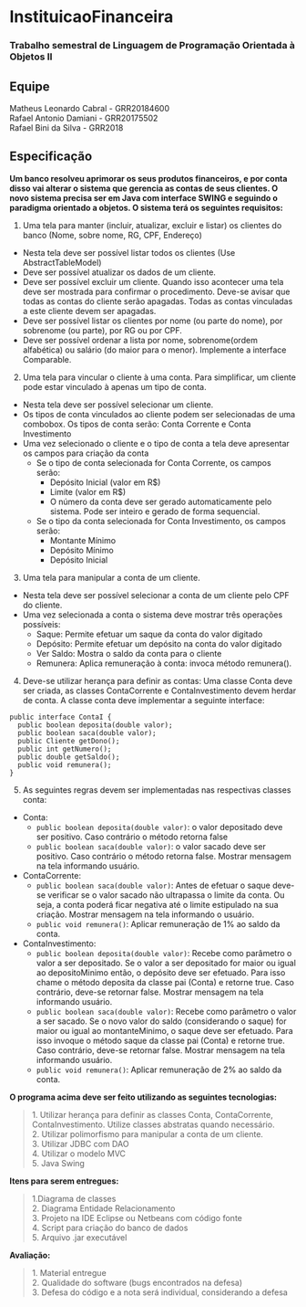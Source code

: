 # InstituicaoFinanceira
### Trabalho semestral de Linguagem de Programação Orientada à Objetos II

## Equipe
Matheus Leonardo Cabral - GRR20184600 <br/>
Rafael Antonio Damiani - GRR20175502 <br/>
Rafael Bini da Silva - GRR2018

## Especificação
**Um banco resolveu aprimorar os seus produtos financeiros, e por conta disso vai alterar o sistema que gerencia as contas
de seus clientes. O novo sistema precisa ser em Java com interface SWING e seguindo o paradigma orientado a objetos.
O sistema terá os seguintes requisitos:**<br/>
1. Uma tela para manter (incluir, atualizar, excluir e listar) os clientes do banco (Nome, sobre nome, RG, CPF,
Endereço)
  * Nesta tela deve ser possível listar todos os clientes (Use AbstractTableModel)
  * Deve ser possível atualizar os dados de um cliente.
  * Deve ser possível excluir um cliente. Quando isso acontecer uma tela deve ser mostrada para confirmar o
procedimento. Deve-se avisar que todas as contas do cliente serão apagadas. Todas as contas vinculadas
a este cliente devem ser apagadas.
  * Deve ser possível listar os clientes por nome (ou parte do nome), por sobrenome (ou parte), por RG ou por
CPF.
  * Deve ser possível ordenar a lista por nome, sobrenome(ordem alfabética) ou salário (do maior para o
menor). Implemente a interface Comparable.
2. Uma tela para vincular o cliente à uma conta. Para simplificar, um cliente pode estar vinculado à apenas um tipo de
conta.
  * Nesta tela deve ser possível selecionar um cliente.
  * Os tipos de conta vinculados ao cliente podem ser selecionadas de uma combobox. Os tipos de conta serão:
Conta Corrente e Conta Investimento
  * Uma vez selecionado o cliente e o tipo de conta a tela deve apresentar os campos para criação da conta
    * Se o tipo de conta selecionada for Conta Corrente, os campos serão:
      * Depósito Inicial (valor em R$)
      * Limite (valor em R$)
      * O número da conta deve ser gerado automaticamente pelo sistema. Pode ser inteiro e
gerado de forma sequencial.
    * Se o tipo da conta selecionada for Conta Investimento, os campos serão:
      * Montante Mínimo
      * Depósito Mínimo
      * Depósito Inicial
3. Uma tela para manipular a conta de um cliente.
  * Nesta tela deve ser possível selecionar a conta de um cliente pelo CPF do cliente.
  * Uma vez selecionada a conta o sistema deve mostrar três operações possíveis:
    * Saque: Permite efetuar um saque da conta do valor digitado
    * Depósito: Permite efetuar um depósito na conta do valor digitado
    * Ver Saldo: Mostra o saldo da conta para o cliente
    * Remunera: Aplica remuneração à conta: invoca método remunera().
4. Deve-se utilizar herança para definir as contas: Uma classe Conta deve ser criada, as classes ContaCorrente e ContaInvestimento devem herdar de conta. A classe conta deve implementar a seguinte interface:
```
public interface ContaI {
  public boolean deposita(double valor);
  public boolean saca(double valor);
  public Cliente getDono();
  public int getNumero();
  public double getSaldo();
  public void remunera();
}
```
5. As seguintes regras devem ser implementadas nas respectivas classes conta:
  * Conta:
    * `public boolean deposita(double valor)`: o valor depositado deve ser positivo. Caso contrário o método retorna false
    * `public boolean saca(double valor)`: o valor sacado deve ser positivo. Caso contrário o método retorna false. Mostrar mensagem na tela informando usuário.
  * ContaCorrente:
    * `public boolean saca(double valor)`: Antes de efetuar o saque deve-se verificar se o valor sacado não ultrapassa o limite da conta. Ou seja, a conta poderá ficar negativa até o limite estipulado na sua criação. Mostrar mensagem na tela informando o usuário.
    * `public void remunera()`: Aplicar remuneração de 1% ao saldo da conta.
  * ContaInvestimento:
    * `public boolean deposita(double valor)`: Recebe como parâmetro o valor a ser depositado. Se o valor a ser depositado for maior ou igual ao depositoMinimo então, o depósito deve ser efetuado. Para isso chame o método deposita da classe pai (Conta) e retorne true. Caso contrário, deve-se retornar false. Mostrar mensagem na tela informando usuário.
    * `public boolean saca(double valor)`: Recebe como parâmetro o valor a ser sacado. Se o novo valor do saldo (considerando o saque) for maior ou igual ao montanteMinimo, o saque deve ser efetuado. Para isso invoque o método saque da classe pai (Conta) e retorne true. Caso contrário, deve-se retornar false. Mostrar mensagem na tela informando usuário.
    * `public void remunera()`: Aplicar remuneração de 2% ao saldo da conta.<br/>
	
<b>O programa acima deve ser feito utilizando as seguintes tecnologias:</b>  
<blockquote>
	1. Utilizar herança para definir as classes Conta, ContaCorrente, ContaInvestimento. Utilize classes abstratas quando necessário.<br/>
  	2. Utilizar polimorfismo para manipular a conta de um cliente.<br/>
  	3. Utilizar JDBC com DAO<br/>
  	4. Utilizar o modelo MVC<br/>
  	5. Java Swing<br/>
</blockquote>  
<b>Itens para serem entregues:</b>
<blockquote>
	1.Diagrama de classes<br/>
  	2. Diagrama Entidade Relacionamento<br/>
  	3. Projeto na IDE Eclipse ou Netbeans com código fonte<br/>
  	4. Script para criação do banco de dados<br/>
  	5. Arquivo .jar executável<br/>
</blockquote>  
<b>Avaliação:</b>
<blockquote>
  	1. Material entregue<br/>
  	2. Qualidade do software (bugs encontrados na defesa)<br/>
  	3. Defesa do código e a nota será individual, considerando a defesa
</blockquote>
